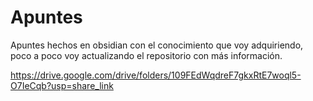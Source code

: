 # Apuntes
Apuntes hechos en obsidian con el conocimiento que voy adquiriendo, poco a poco voy actualizando el repositorio con más información.

https://drive.google.com/drive/folders/109FEdWqdreF7gkxRtE7woql5-O7IeCqb?usp=share_link
